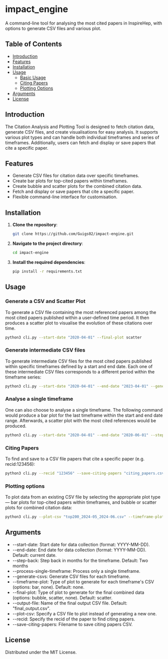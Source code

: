 # impact_engine
A command-line tool for analysing the most cited papers in InspireHep, with options to generate CSV files and various plot.  

## Table of Contents
- [Introduction](#introduction)
- [Features](#features)
- [Installation](#installation)
- [Usage](#usage)
  - [Basic Usage](#basic-usage)
  - [Citing Papers](#citing-papers)
  - [Plotting Options](#plotting-options)
- [Arguments](#arguments)
- [License](#license)

## Introduction

The Citation Analysis and Plotting Tool is designed to fetch citation data, generate CSV files, and create visualisations for easy analysis. It supports various plot types and can handle both individual timeframes and series of timeframes. Additionally, users can fetch and display or save papers that cite a specific paper.

## Features

- Generate CSV files for citation data over specific timeframes.
- Create bar plots for top-cited papers within timeframes.
- Create bubble and scatter plots for the combined citation data.
- Fetch and display or save papers that cite a specific paper.
- Flexible command-line interface for customisation.

## Installation

1. **Clone the repository**:
   ```bash
   git clone https://github.com/Guigs02/impact-engine.git
   ```

2. **Navigate to the project directory**:
    ```bash
    cd impact-engine
    ```

3. **Install the required dependencies**:
    ```bash
    pip install -r requirements.txt
    ```

## Usage

### Generate a CSV and Scatter Plot

To generate a CSV file containing the most referenced papers among the most cited papers published within a user-defined time period. It then produces a scatter plot to visualise the evolution of these citations over time.

```bash
python3 cli.py --start-date "2020-04-01" --final-plot scatter
```

### Generate intermediate CSV files

To generate intermediate CSV files for the most cited papers published within specific timeframes defined by a start and end date. Each one of these intermediate CSV files corresponds to a different period within the timeframe series:

```bash
python3 cli.py --start-date "2020-04-01" --end-date "2023-04-01" --generate-csvs
```
### Analyse a single timeframe

One can also choose to analyse a single timeframe. The following command would produce a bar plot for the last timeframe within the start and end date range. Afterwards, a scatter plot with the most cited references would be produced.

```bash
python3 cli.py --start-date "2020-04-01" --end-date "2020-06-01" --step-back 2 --process-single-timeframe --generate-csvs --timeframe-plot bar 
```

### Citing Papers

To find and save to a CSV file papers that cite a specific paper (e.g. recid:123456):
```bash
python3 cli.py --recid "123456" --save-citing-papers "citing_papers.csv"
```

### Plotting options

To plot data from an existing CSV file by selecting the appropriate plot type — bar plots for top-cited papers within timeframes, and bubble or scatter plots for combined citation data:

```bash
python3 cli.py --plot-csv "top200_2024-05_2024-06.csv" --timeframe-plot bar
```

## Arguments

- --start-date: Start date for data collection (format: YYYY-MM-DD).
- --end-date: End date for data collection (format: YYYY-MM-DD). Default: current date.
- --step-back: Step back in months for the timeframe. Default: Two months
- --process-single-timeframe: Process only a single timeframe.
- --generate-csvs: Generate CSV files for each timeframe.
- --timeframe-plot: Type of plot to generate for each timeframe's CSV (options: bar, none). Default: none.
- --final-plot: Type of plot to generate for the final combined data (options: bubble, scatter, none). Default: scatter.
- --output-file: Name of the final output CSV file. Default: "final_output.csv".
- --plot-csv: Specify a CSV file to plot instead of generating a new one.
- --recid: Specify the recid of the paper to find citing papers.
- --save-citing-papers: Filename to save citing papers CSV.

## License

Distributed under the MIT License.

